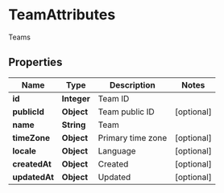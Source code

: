 

# TeamAttributes

Teams

## Properties

| Name | Type | Description | Notes |
|------------ | ------------- | ------------- | -------------|
|**id** | **Integer** | Team ID |  |
|**publicId** | **Object** | Team public ID |  [optional] |
|**name** | **String** | Team |  |
|**timeZone** | **Object** | Primary time zone |  [optional] |
|**locale** | **Object** | Language |  [optional] |
|**createdAt** | **Object** | Created |  [optional] |
|**updatedAt** | **Object** | Updated |  [optional] |



